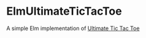 # ElmUltimateTicTacToe

A simple Elm implementation of [Ultimate Tic Tac Toe](http://maspri.github.io/)
